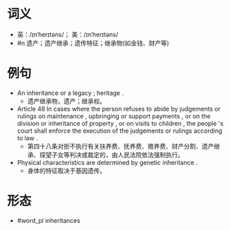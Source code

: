 # 词义
- 英：/ɪnˈherɪtəns/； 美：/ɪnˈherɪtəns/
- #n 遗产；遗产继承；遗传特征；继承物(如金钱、财产等)
# 例句
- An inheritance or a legacy ; heritage .
	- 遗产继承物，遗产；继承权。
- Article 48 In cases where the person refuses to abide by judgements or rulings on maintenance , upbringing or support payments , or on the division or inheritance of property , or on visits to children , the people 's court shall enforce the execution of the judgements or rulings according to law .
	- 第四十八条对拒不执行有关扶养费、抚养费、赡养费、财产分割、遗产继承、探望子女等判决或裁定的，由人民法院依法强制执行。
- Physical characteristics are determined by genetic inheritance .
	- 身体的特征取决于基因遗传。
# 形态
- #word_pl inheritances

